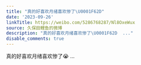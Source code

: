```yaml
---
title: "真的好喜欢月绪喜欢惨了\U0001F62D"
date: '2023-09-26'
linkTitle: https://weibo.com/5286768287/Nl8OxeWux
source: 久保田鲤鱼的微博
description: "真的好喜欢月绪喜欢惨了\U0001F62D  ..."
disable_comments: true
---
```

真的好喜欢月绪喜欢惨了😭  ...